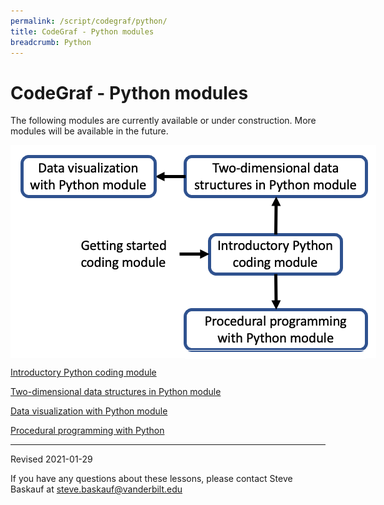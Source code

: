 ```yaml
---
permalink: /script/codegraf/python/
title: CodeGraf - Python modules
breadcrumb: Python
---
```


# CodeGraf - Python modules


The following modules are currently available or under construction. More modules will be available in the future.

<!-- Save for Web Slices (python.psd) -->
<div style="position:relative; left:0px; top:0px; width:585px; height:341px;">
	<div style="position:absolute; left:0px; top:0px; width:585px; height:20px;">
		<img src="images/python_01.gif" width="585" height="20" alt="">
	</div>
	<div style="position:absolute; left:0px; top:20px; width:18px; height:321px;">
		<img src="images/python_02.gif" width="18" height="321" alt="">
	</div>
	<div style="position:absolute; left:18px; top:20px; width:212px; height:64px;">
		<a href="../vizpython"
			onmouseover="window.status='data viz with Python module';  return true;"
			onmouseout="window.status='';  return true;">
			<img src="images/python_03.gif" width="212" height="64" border="0" alt="data viz with Python module"></a>
	</div>
	<div style="position:absolute; left:230px; top:20px; width:49px; height:124px;">
		<img src="images/python_04.gif" width="49" height="124" alt="">
	</div>
	<div style="position:absolute; left:279px; top:20px; width:290px; height:64px;">
		<a href="../twodpython"
			onmouseover="window.status='2D data structures with Python module';  return true;"
			onmouseout="window.status='';  return true;">
			<img src="images/python_05.gif" width="290" height="64" border="0" alt="2D data structures with Python module"></a>
	</div>
	<div style="position:absolute; left:569px; top:20px; width:16px; height:321px;">
		<img src="images/python_06.gif" width="16" height="321" alt="">
	</div>
	<div style="position:absolute; left:18px; top:84px; width:212px; height:60px;">
		<img src="images/python_07.gif" width="212" height="60" alt="">
	</div>
	<div style="position:absolute; left:279px; top:84px; width:290px; height:60px;">
		<img src="images/python_08.gif" width="290" height="60" alt="">
	</div>
	<div style="position:absolute; left:18px; top:144px; width:89px; height:197px;">
		<img src="images/python_09.gif" width="89" height="197" alt="">
	</div>
	<div style="position:absolute; left:107px; top:144px; width:150px; height:63px;">
		<a href="../startcoding"
			onmouseover="window.status='Getting started coding module';  return true;"
			onmouseout="window.status='';  return true;">
			<img src="images/python_10.gif" width="150" height="63" border="0" alt="Getting started coding module"></a>
	</div>
	<div style="position:absolute; left:257px; top:144px; width:61px; height:119px;">
		<img src="images/python_11.gif" width="61" height="119" alt="">
	</div>
	<div style="position:absolute; left:318px; top:144px; width:209px; height:63px;">
		<a href="../intropython"
			onmouseover="window.status='Intro Python coding module';  return true;"
			onmouseout="window.status='';  return true;">
			<img src="images/python_12.gif" width="209" height="63" border="0" alt="Intro Python coding module"></a>
	</div>
	<div style="position:absolute; left:527px; top:144px; width:42px; height:119px;">
		<img src="images/python_13.gif" width="42" height="119" alt="">
	</div>
	<div style="position:absolute; left:107px; top:207px; width:150px; height:134px;">
		<img src="images/python_14.gif" width="150" height="134" alt="">
	</div>
	<div style="position:absolute; left:318px; top:207px; width:209px; height:56px;">
		<img src="images/python_15.gif" width="209" height="56" alt="">
	</div>
	<div style="position:absolute; left:257px; top:263px; width:22px; height:78px;">
		<img src="images/python_16.gif" width="22" height="78" alt="">
	</div>
	<div style="position:absolute; left:279px; top:263px; width:290px; height:65px;">
		<a href="../pythonprocedural"
			onmouseover="window.status='Procedural programming with Python module';  return true;"
			onmouseout="window.status='';  return true;">
			<img src="images/python_17.gif" width="290" height="65" border="0" alt="Procedural programming with Python module"></a>
	</div>
	<div style="position:absolute; left:279px; top:328px; width:290px; height:13px;">
		<img src="images/python_18.gif" width="290" height="13" alt="">
	</div>
</div>
<!-- End Save for Web Slices -->


[Introductory Python coding module](intro)

[Two-dimensional data structures in Python module](twod)

[Data visualization with Python module](viz)

[Procedural programming with Python](procedural)

----

Revised 2021-01-29

If you have any questions about these lessons, please contact Steve Baskauf at [steve.baskauf@vanderbilt.edu](mailto:steve.baskauf@vanderbilt.edu)
